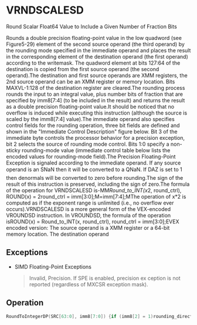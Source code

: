 # VRNDSCALESD

Round Scalar Float64 Value to Include a Given Number of Fraction Bits

Rounds a double precision floating-point value in the low quadword (see Figure5-29) element of the second source operand (the third operand) by the rounding mode specified in the immediate operand and places the result in the corresponding element of the destination operand (the first operand) according to the writemask.
The quadword element at bits 127:64 of the destination is copied from the first source operand (the second operand).The destination and first source operands are XMM registers, the 2nd source operand can be an XMM register or memory location.
Bits MAXVL-1:128 of the destination register are cleared.The rounding process rounds the input to an integral value, plus number bits of fraction that are specified by imm8[7:4] (to be included in the result) and returns the result as a double precision floating-point value.It should be noticed that no overflow is induced while executing this instruction (although the source is scaled by the imm8[7:4] value).The immediate operand also specifies control fields for the rounding operation, three bit fields are defined and shown in the "Immediate Control Description" figure below.
Bit 3 of the immediate byte controls the processor behavior for a precision exception, bit 2 selects the source of rounding mode control.
Bits 1:0 specify a non-sticky rounding-mode value (immediate control table below lists the encoded values for rounding-mode field).The Precision Floating-Point Exception is signaled according to the immediate operand.
If any source operand is an SNaN then it will be converted to a QNaN.
If DAZ is set to 1 then denormals will be converted to zero before rounding.The sign of the result of this instruction is preserved, including the sign of zero.The formula of the operation for VRNDSCALESD is-MM*Round_to_INT(x*2, round_ctrl), ROUND(x) = 2round_ctrl = imm[3:0];M=imm[7:4];MThe operation of x*2 is computed as if the exponent range is unlimited (i.e., no overflow ever occurs).VRNDSCALESD is a more general form of the VEX-encoded VROUNDSD instruction.
In VROUNDSD, the formula of the operation isROUND(x) = Round_to_INT(x, round_ctrl), round_ctrl = imm[3:0];EVEX encoded version: The source operand is a XMM register or a 64-bit memory location.
The destination operand 

## Exceptions

- SIMD Floating-Point Exceptions
  > Invalid, Precision.
  > If SPE is enabled, precision ex
  > ception is not reported (regardless of MXCSR exception mask).

## Operation

```C
RoundToIntegerDP(SRC[63:0], imm8[7:0]) {if (imm8[2] = 1)rounding_direction := MXCSR:RC; get round control from MXCSRelserounding_direction := imm8[1:0]; get round control from imm8[1:0]FIM := imm8[7:4]; get the scaling factorcase (rounding_direction)M*SRC[63:0])00: TMP[63:0] := round_to_nearest_even_integer(2M01: TMP[63:0] := round_to_equal_or_smaller_integer(2*SRC[63:0])M10: TMP[63:0] := round_to_equal_or_larger_integer(2*SRC[63:0])M11: TMP[63:0] := round_to_nearest_smallest_magnitude_integer(2*SRC[63:0])ESAC-M-MDest[63:0] := 2* TMP[63:0] ; scale down back to 2if (imm8[3] = 0) Then; check SPEif (SRC[63:0] != Dest[63:0]) Then; check precision lostset_precision(); set #PEFI;FI;return(Dest[63:0])}VRNDSCALESD (EVEX encoded version)IF k1[0] or *no writemask*THENDEST[63:0] := RoundToIntegerDP(SRC2[63:0], Zero_upper_imm[7:0])ELSE IF *merging-masking*; merging-maskingTHEN *DEST[63:0] remains unchanged*ELSE ; zeroing-maskingTHEN DEST[63:0] := 0FI;FI;DEST[127:64] := SRC1[127:64]DEST[MAXVL-1:128] := 0Intel C/C++ Compiler Intrinsic EquivalentVRNDSCALESD __m128d _mm_roundscale_sd ( __m128d a, __m128d b, int imm);VRNDSCALESD __m128d _mm_roundscale_round_sd ( __m128d a, __m128d b, int imm, int sae);VRNDSCALESD __m128d _mm_mask_roundscale_sd (__m128d s, __mmask8 k, __m128d a, __m128d b, int imm);VRNDSCALESD __m128d _mm_mask_roundscale_round_sd (__m128d s, __mmask8 k, __m128d a, __m128d b, int imm, int sae);VRNDSCALESD __m128d _mm_maskz_roundscale_sd ( __mmask8 k, __m128d a, __m128d b, int imm);VRNDSCALESD __m128d _mm_maskz_roundscale_round_sd ( __mmask8 k, __m128d a, __m128d b, int imm, int sae);
```
